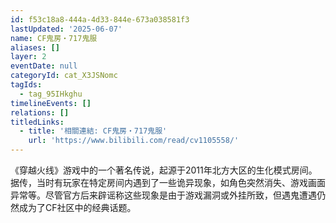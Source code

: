 ```yaml
---
id: f53c18a8-444a-4d33-844e-673a038581f3
lastUpdated: '2025-06-07'
name: CF鬼房・717鬼服
aliases: []
layer: 2
eventDate: null
categoryId: cat_X3JSNomc
tagIds:
  - tag_95IHkghu
timelineEvents: []
relations: []
titledLinks:
  - title: '相關連結: CF鬼房・717鬼服'
    url: 'https://www.bilibili.com/read/cv1105558/'
---
```

《穿越火线》游戏中的一个著名传说，起源于2011年北方大区的生化模式房间。据传，当时有玩家在特定房间内遇到了一些诡异现象，如角色突然消失、游戏画面异常等。尽管官方后来辟谣称这些现象是由于游戏漏洞或外挂所致，但遇鬼遭遇仍然成为了CF社区中的经典话题。
